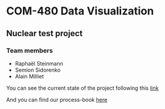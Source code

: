 # COM-480 Data Visualization

## Nuclear test project

### Team members

* Raphaël Steinmann
* Semion Sidorenko
* Alain Milliet

You can see the current state of the project following this [link](https://rbsteinm.github.io/DataVisualizationProject/)

And you can find our process-book [here](http://rbsteinm.github.io/DataVisualizationProject/process-book.pdf)
